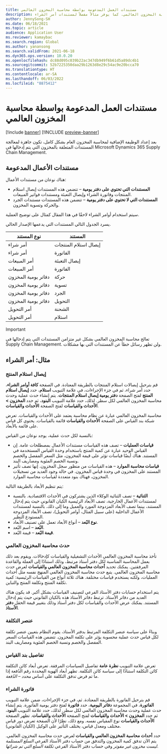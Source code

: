 ```yaml
---
title: مستندات العمل المدعومة بواسطة محاسبة المخزون العالمي
description: يسرد هذا المقال مستندات العمل التي تدعمها محاسبة المخزون العالمي. كما يوفر مثالاً مفصلاً لمستندات أمر الشراء.
author: JennySong-SH
ms.date: 06/18/2021
ms.topic: article
audience: Application User
ms.reviewer: kamaybac
ms.search.region: Global
ms.author: yanansong
ms.search.validFrom: 2021-06-18
ms.dyn365.ops.version: 10.0.20
ms.openlocfilehash: dc88d095c039b22ac347db949f6b61d5a89dc4b1
ms.sourcegitcommit: 52b7225350daa29b1263d8e29c54ac9e20bcca70
ms.translationtype: HT
ms.contentlocale: ar-SA
ms.lasthandoff: 06/03/2022
ms.locfileid: "8875412"
---
```

# <a name="business-documents-supported-by-global-inventory-accounting"></a>مستندات العمل المدعومة بواسطة محاسبة المخزون العالمي

[!include [banner](../includes/banner.md)]
[!INCLUDE [preview-banner](../includes/preview-banner.md)]
<!--KFM: Preview until 4/30/2022 -->

بعد إعداد الوظيفة الإضافية لمحاسبة المخزون العام بشكل كامل، تكون جاهزة لمعالجة المستندات المتعلقة بالمخزون التي يتم إدخالها في Microsoft Dynamics 365 Supply Chain Management.

## <a name="supported-business-documents"></a>مستندات الأعمال المدعومة

هناك نوعان من مستندات الأعمال:

- **المستندات التي تحتوي على دفتر يومية** – تتضمن هذه المستندات إيصال استلام المنتجات وفاتورة الشراء وإيصال التعبئة ومستندات فواتير المبيعات.
- **المستندات التي لا تحتوي على دفتر يومية** – تتضمن هذه المستندات مستندات الجرد والحركة وتسوية المخزون.

سيتم استخدام أوامر الشراء لاحقًا في هذا المقال كمثال على توضيح العملية.

يسرد الجدول التالي المستندات التي يدعمها الإصدار الحالي.

| نوع المستند      | المستند        |
|--------------------|-----------------|
| أمر شراء     | إيصال استلام المنتجات |
| أمر شراء     | الفاتورة         |
| أمر المبيعات        | إيصال التعبئة    |
| أمر المبيعات        | الفاتورة         |
| دفاتر يومية المخزون | حركة        |
| دفاتر يومية المخزون | تسوية      |
| دفاتر يومية المخزون | الجرد        |
| دفاتر يومية المخزون | التحويل        |
| أمر التحويل     | الشحنة        |
| أمر التحويل     | استلام         |

> [!IMPORTANT]
> تعالج محاسبة المخزون العالمي بشكل غير متزامن المستندات التي يتم إدخالها في Supply Chain Management. ولن تظهر رسائل خطأ عن المستندات التي بها مشكلات.

## <a name="example-purchase-order"></a>مثال: أمر الشراء

### <a name="product-receipt"></a>إيصال استلام المنتج

قم بترحيل إيصالات استلام المنتجات بالطريقة المعتادة. في الصفحة **كافة أوامر الشراء**، حدد أمر شراء، ثم في جزء الإجراءات، في علامة التبويب **استلام**، حدد **إيصال استلام المنتج** لفتح الصفحة **دفتر يومية إيصال استلام المنتجات**. يتم إنشاء حدث عملية وحدث محاسبة المخزون العالمي لكل سطر. لذلك، حدد علامة التبويب **البنود**، ثم حدد **المخزون \> الأحداث والقياسات** لفتح الصفحة **الأحداث والقياسات**.

محاسبة المخزون العالمي عبارة عن نظام محاسبة يعتمد على الأحداث والقياسات. تعرض شبكة بند القياس على الصفحة **الأحداث والقياسات** قائمة بالقياسات. يحتوي كل قياس على قائمة بالأبعاد.

بالنسبة لكل حدث عملية، يوجد نوعان من القياس:

- **قياسات العمليات** – تصف هذه القياسات مستندات الأعمال بمصطلحات عامة. إن القياس الوحيد عبارة عن كمية المنتج باستخدام وحدة القياس المستخدمة في المستند. هناك أيضًا قياسات تؤثر على قيمة المخزون، مثل السعر المفصل والخصم ونسبة الخصم المئوية ومصاريف البند.
- **قياسات محاسبة الموارد** – هذه القياسات من منظور سجل المخزون. إنها تصف تأثير المستند على المخزون في وحدة قياس المخزون. في حالة وجود العديد من تسجيلات المخزون، فهناك بنود متعددة لقياسات محاسبة الموارد.

يتم تنظيم الأبعاد بالطريقة التالية:

- **الثنائية** – تصف الثنائية الوكلاء الذين يشتركون في الأحداث الاقتصادية. بالنسبة لمستندات الأعمال الخارجية، تصف الأبعاد الرئيسية الكيان القانوني حيث يتم إدخال المستند، بينما تصف الأبعاد المزدوجة المورد والعميل وما إلى ذلك. بالنسبة لمستندات الأعمال الداخلية (على سبيل المثال، أوامر التحويل)، تصف الأبعاد المزدوجة المستودع النظير.
- **نوع البُعد** – أنواع الأبعاد تعمل على تصنيف الأبعاد.
- **البُعد** – اسم البُعد.
- **قيمة البُعد** – قيمة البُعد.

### <a name="global-inventory-accounting-event"></a>حدث محاسبة المخزون العالمي

تأخذ محاسبة المخزون العالمي الأحداث التشغيلية والقياسات كإدخالات. ويقوم بعد ذلك بعمل المحاسبة المناسبة لكل دفتر أستاذ مرتبط، وذلك استنادًا إلى العملة والقاعدة المرفقتين. يمكنك تحديد **أحداث محاسبة المخزون العالمي والقياسات** لعرض حدث محاسبة المخزون العالمي. يتبع حدث محاسبة المخزون العالمي المنهج نفسه مثل أحداث العمليات، ولكنه يستخدم قياسات مختلفة. هناك ثلاثة أنواع من القياسات الرئيسية: كمية تكلفة المنتج وتكلفة المنتج والتباين.

يتم استخدام حسابات دفتر الأستاذ الفرعي لتصنيف القياسات بشكل أكبر. قد يكون هناك العديد من دفاتر الأستاذ. ترتبط دفاتر الأستاذ هذه بالكيان القانوني حيث يتم إدخال المستند. يمكنك عرض الأحداث والقياسات لكل دفتر أستاذ وذلك بتغيير قيمة الحقل **دفتر الأستاذ**.

### <a name="cost-element"></a>عنصر التكلفة

وبناءً على سياسة عنصر التكلفة المرتبط بدفتر الأستاذ، يقوم النظام بتعيين عنصر تكلفة لكل قياس حدث عملية محسوبة يؤثر على تكلفة المخزون. تتضمن هذه القياسات السعر المفصل والخصم ونسبة الخصم المئوية ومصاريف البند.

### <a name="measurement-line-details"></a>تفاصيل بند القياس

تعرض علامة التبويب **نظرة عامة** تفاصيل السياسات المرفقة. تعرض أبعاد كائن التكلفة كائن التكلفة استنادًا إلى سياسة كائن التكلفة. تظهر أبعاد الهوية المحددة رقم الدُفعة إذا ما تم فرض تدفق التكلفة على أساس *محدد – الدُفعة*.

### <a name="purchase-invoice"></a>فاتورة الشراء

قم بترحيل الفاتورة بالطريقة المعتادة. ثم، في جزء الإجراءات، ضمن علامة التبويب **الفاتورة**، في المجموعة **دفاتر اليومية**، حدد **فاتورة** لفتح دفتر يومية الفاتورة. يتم إنشاء حدث عملية وحدث محاسبة المخزون العالمي لكل سطر. لذلك، حدد علامة التبويب **البنود**، ثم حدد **المخزون \> الأحداث والقياسات** لفتح الصفحة **الأحداث والقياسات**. تظهر الصفحة **الأحداث والقياسات** نوع المقياس نفسه. ومع ذلك، نظرًا لأن الصفحة تعرض دور قياس مختلف ومعدل قياس، يختلف التأثير على الوكيل (الكيان القانوني).

حدد **أحداث محاسبة المخزون العالمي والقياسات** لعرض حدث محاسبة المخزون العالمي. يتم الآن تدفق كمية المخزون والتدفق من حساب دفتر الأستاذ الفرعي *السلع المستلمة ليست مخزون غير مفوتر* وفي حساب دفتر الأستاذ الفرعي *تكلفة السلع التي تم شرائها*.
